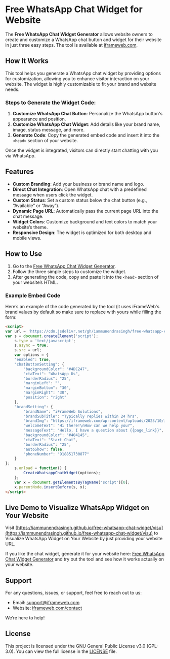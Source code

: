 # Free WhatsApp Chat Widget for Website

The **Free WhatsApp Chat Widget Generator** allows website owners to create and customize a WhatsApp chat button and widget for their website in just three easy steps. The tool is available at [iframeweb.com](https://iframeweb.com/tools/free-whatsapp-chat-widget-for-website/).

## How It Works

This tool helps you generate a WhatsApp chat widget by providing options for customization, allowing you to enhance visitor interaction on your website. The widget is highly customizable to fit your brand and website needs.

### Steps to Generate the Widget Code:

1. **Customize WhatsApp Chat Button**: Personalize the WhatsApp button's appearance and position.
2. **Customize WhatsApp Chat Widget**: Add details like your brand name, image, status message, and more.
3. **Generate Code**: Copy the generated embed code and insert it into the `<head>` section of your website.

Once the widget is integrated, visitors can directly start chatting with you via WhatsApp.

## Features

- **Custom Branding**: Add your business or brand name and logo.
- **Direct Chat Integration**: Open WhatsApp chat with a predefined message when users click the widget.
- **Custom Status**: Set a custom status below the chat button (e.g., “Available” or “Away”).
- **Dynamic Page URL**: Automatically pass the current page URL into the chat message.
- **Widget Colors**: Customize background and text colors to match your website’s theme.
- **Responsive Design**: The widget is optimized for both desktop and mobile views.

## How to Use

1. Go to the [Free WhatsApp Chat Widget Generator](https://iframeweb.com/tools/free-whatsapp-chat-widget-for-website/).
2. Follow the three simple steps to customize the widget.
3. After generating the code, copy and paste it into the `<head>` section of your website’s HTML.

### Example Embed Code

Here’s an example of the code generated by the tool (it uses iFrameWeb's brand values by default so make sure to replace with yours while filling the form:

```html
<script>
var url = 'https://cdn.jsdelivr.net/gh/iammunendrasingh/free-whatsapp-chat-widget@main/main.js';
var s = document.createElement('script');
    s.type = 'text/javascript';
    s.async = true;
    s.src = url;
    var options = {
    "enabled": true,
    "chatButtonSetting": {
        "backgroundColor": "#4DC247",
        "ctaText": "WhatsApp Us",
        "borderRadius": "25",
        "marginLeft": "",
        "marginBottom": "30",
        "marginRight": "30",
        "position": "right"
    },
    "brandSetting": {
        "brandName": "iFrameWeb Solutions",
        "brandSubTitle": "Typically replies within 24 hrs",
        "brandImg": "https://iframeweb.com/wp-content/uploads/2023/10/iframeweb-logo.jpg",
        "welcomeText": "Hi there!\nHow can we help you?",
        "messageText": "Hello, I have a question about {{page_link}}",
        "backgroundColor": "#404145",
        "ctaText": "Start Chat",
        "borderRadius": "25",
        "autoShow": false,
        "phoneNumber": "918851730877"
    }
};
    s.onload = function() {
        CreateWhatsappChatWidget(options);
    };
    var x = document.getElementsByTagName('script')[0];
    x.parentNode.insertBefore(s, x);
</script>
```

## Live Demo to Visualize WhatsApp Widget on Your Website
Visit [https://iammunendrasingh.github.io/free-whatsapp-chat-widget/visu](https://iammunendrasingh.github.io/free-whatsapp-chat-widget/visu) to Visualize WhatsApp Widget on Your Website by just providing  your website URL.

If you like the chat widget, generate it for your website here:  [Free WhatsApp Chat Widget Generator](https://iframeweb.com/tools/free-whatsapp-chat-widget-for-website/) and try out the tool and see how it works actually on your website.

## Support

For any questions, issues, or support, feel free to reach out to us:

- Email: [support@iframeweb.com](mailto:support@iframeweb.com)
- Website: [iframeweb.com/contact](https://iframeweb.com/contact)

We’re here to help!

## License

This project is licensed under the GNU General Public License v3.0 (GPL-3.0). You can view the full license in the [LICENSE](https://github.com/iammunendrasingh/iframeweb/blob/main/LICENSE) file.
